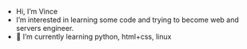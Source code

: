 - Hi, I’m Vince
- I’m interested in learning some code and trying to become web and servers engineer.
- 🌱 I’m currently learning python, html+css, linux 
